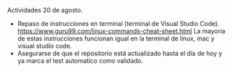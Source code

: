 Actividades 20 de agosto. 

- Repaso de instrucciones en terminal (terminal de Visual Studio Code). https://www.guru99.com/linux-commands-cheat-sheet.html La mayoria de estas instrucciones funcionan igual en la terminal de linux, mac y visual studio code.
- Asegurarse de que el repositorio está actualizado hasta el día de hoy y ya marca el test automatico como validado. 
